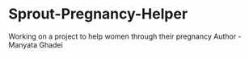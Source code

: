 # Sprout-Pregnancy-Helper
Working on a project to help women through their pregnancy Author - Manyata Ghadei
